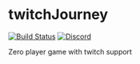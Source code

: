 # twitchJourney
[![Build Status][travis badge]][travis]
[![Discord][discord badge]][discord]


Zero player game with twitch support

[travis]: https://travis-ci.org/user30000/twitchJourney
[travis badge]: https://travis-ci.org/user30000/twitchJourney.svg?branch=master
[discord]: https://discordapp.com/channels/346295972995006476
[discord badge]: https://img.shields.io/discord/346295972995006476.svg

